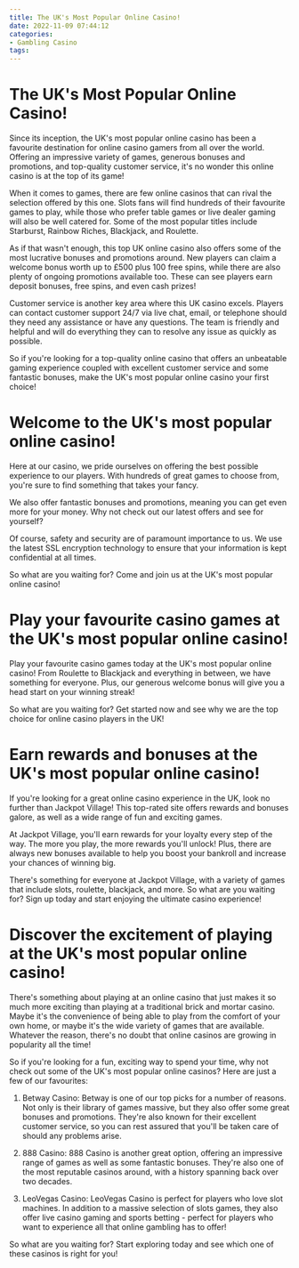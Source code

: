 ```yaml
---
title: The UK's Most Popular Online Casino!
date: 2022-11-09 07:44:12
categories:
- Gambling Casino
tags:
---
```



#  The UK's Most Popular Online Casino!

Since its inception, the UK's most popular online casino has been a favourite destination for online casino gamers from all over the world. Offering an impressive variety of games, generous bonuses and promotions, and top-quality customer service, it's no wonder this online casino is at the top of its game!

When it comes to games, there are few online casinos that can rival the selection offered by this one. Slots fans will find hundreds of their favourite games to play, while those who prefer table games or live dealer gaming will also be well catered for. Some of the most popular titles include Starburst, Rainbow Riches, Blackjack, and Roulette.

As if that wasn't enough, this top UK online casino also offers some of the most lucrative bonuses and promotions around. New players can claim a welcome bonus worth up to £500 plus 100 free spins, while there are also plenty of ongoing promotions available too. These can see players earn deposit bonuses, free spins, and even cash prizes!

Customer service is another key area where this UK casino excels. Players can contact customer support 24/7 via live chat, email, or telephone should they need any assistance or have any questions. The team is friendly and helpful and will do everything they can to resolve any issue as quickly as possible.

So if you're looking for a top-quality online casino that offers an unbeatable gaming experience coupled with excellent customer service and some fantastic bonuses, make the UK's most popular online casino your first choice!

#  Welcome to the UK's most popular online casino!

Here at our casino, we pride ourselves on offering the best possible experience to our players. With hundreds of great games to choose from, you're sure to find something that takes your fancy.

We also offer fantastic bonuses and promotions, meaning you can get even more for your money. Why not check out our latest offers and see for yourself?

Of course, safety and security are of paramount importance to us. We use the latest SSL encryption technology to ensure that your information is kept confidential at all times.

So what are you waiting for? Come and join us at the UK's most popular online casino!

#  Play your favourite casino games at the UK's most popular online casino!

Play your favourite casino games today at the UK's most popular online casino! From Roulette to Blackjack and everything in between, we have something for everyone. Plus, our generous welcome bonus will give you a head start on your winning streak!

So what are you waiting for? Get started now and see why we are the top choice for online casino players in the UK!

#  Earn rewards and bonuses at the UK's most popular online casino!

If you're looking for a great online casino experience in the UK, look no further than Jackpot Village! This top-rated site offers rewards and bonuses galore, as well as a wide range of fun and exciting games.

At Jackpot Village, you'll earn rewards for your loyalty every step of the way. The more you play, the more rewards you'll unlock! Plus, there are always new bonuses available to help you boost your bankroll and increase your chances of winning big.

There's something for everyone at Jackpot Village, with a variety of games that include slots, roulette, blackjack, and more. So what are you waiting for? Sign up today and start enjoying the ultimate casino experience!

#  Discover the excitement of playing at the UK's most popular online casino!

There's something about playing at an online casino that just makes it so much more exciting than playing at a traditional brick and mortar casino. Maybe it's the convenience of being able to play from the comfort of your own home, or maybe it's the wide variety of games that are available. Whatever the reason, there's no doubt that online casinos are growing in popularity all the time!

So if you're looking for a fun, exciting way to spend your time, why not check out some of the UK's most popular online casinos? Here are just a few of our favourites:

1. Betway Casino: Betway is one of our top picks for a number of reasons. Not only is their library of games massive, but they also offer some great bonuses and promotions. They're also known for their excellent customer service, so you can rest assured that you'll be taken care of should any problems arise.

2. 888 Casino: 888 Casino is another great option, offering an impressive range of games as well as some fantastic bonuses. They're also one of the most reputable casinos around, with a history spanning back over two decades.

3. LeoVegas Casino: LeoVegas Casino is perfect for players who love slot machines. In addition to a massive selection of slots games, they also offer live casino gaming and sports betting - perfect for players who want to experience all that online gambling has to offer!

So what are you waiting for? Start exploring today and see which one of these casinos is right for you!